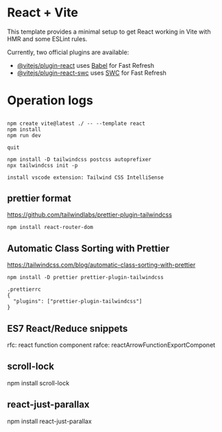 # React + Vite

This template provides a minimal setup to get React working in Vite with HMR and some ESLint rules.

Currently, two official plugins are available:

- [@vitejs/plugin-react](https://github.com/vitejs/vite-plugin-react/blob/main/packages/plugin-react/README.md) uses [Babel](https://babeljs.io/) for Fast Refresh
- [@vitejs/plugin-react-swc](https://github.com/vitejs/vite-plugin-react-swc) uses [SWC](https://swc.rs/) for Fast Refresh


# Operation logs


## 
```
npm create vite@latest ./ -- --template react
npm install  
npm run dev

quit

npm install -D tailwindcss postcss autoprefixer
npx tailwindcss init -p

install vscode extension: Tailwind CSS IntelliSense
```


## prettier format
https://github.com/tailwindlabs/prettier-plugin-tailwindcss


```
npm install react-router-dom
```


## Automatic Class Sorting with Prettier
https://tailwindcss.com/blog/automatic-class-sorting-with-prettier
```
npm install -D prettier prettier-plugin-tailwindcss

.prettierrc
{
  "plugins": ["prettier-plugin-tailwindcss"]
}
```


## ES7 React/Reduce snippets
rfc: react function component
rafce: reactArrowFunctionExportComponet


## scroll-lock
npm install scroll-lock

## react-just-parallax
npm install react-just-parallax